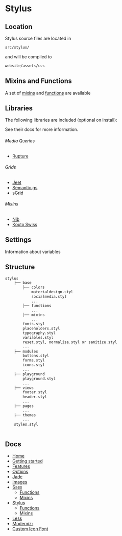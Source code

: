 # Stylus


## Location

Stylus source files are located in

```sh
src/stylus/
```

and will be compiled to

```sh
website/assets/css
```

## Mixins and Functions
A set of [mixins](/docs/stylus/mixins.md) and [functions](/docs/stylus/functions.md) are available

## Libraries
The following libraries are included (optional on install): 

See their docs for more information.

###### Media Queries
- [Rupture](https://jenius.github.io/rupture/)

###### Grids
- [Jeet](http://jeet.gs/)
- [Semantic.gs](https://tylertate.github.io/semantic.gs/)
- [sGrid](http://stylusgrid.com/)

###### Mixins
- [Nib](https://tj.github.io/nib/)
- [Kouto Swiss](http://kouto-swiss.io/)

## Settings
Information about variables


## Structure
```sh
stylus
	├── base
		├── colors
			materialdesign.styl
			socialmedia.styl
			...
		├── functions
			...
	 	├── mixins
	 		...
	 	fonts.styl
	 	placeholders.styl
	 	typography.styl
	 	variables.styl
	 	reset.styl, normalize.styl or sanitize.styl
		...
	├── modules
		buttons.styl
		forms.styl
		icons.styl
		...
	├── playground
		playground.styl
		...
	├── views
		footer.styl
		header.styl
		...
	├── pages
		...
	├── themes
		...
	styles.styl
	
```



## Docs

- [Home](/README.md)
- [Getting started](/docs/getting-started.md)
- [Features](/docs/features.md)
- [Options](/docs/options.md)
- [Jade](/docs/jade)
- [Images](/docs/images.md)
- [Sass](/docs/sass/sass.md)
	- [Functions](/docs/sass/functions.md)
	- [Mixins](/docs/sass/mixins.md)
- [Stylus](/docs/stylus/stylus.md)
	- [Functions](/docs/stylus/functions.md)
	- [Mixins](/docs/stylus/mixins.md)
- [Less](/docs/less/less.md)
- [Modernizr](/docs/modernizr.md)
- [Custom Icon Font](/docs/custom-icon-font.md)